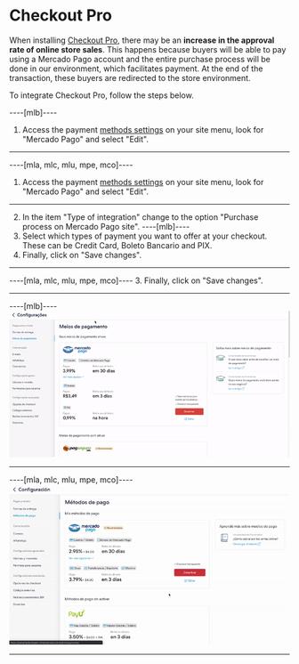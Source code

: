 # Checkout Pro
 
When installing [Checkout Pro](/developers/en/docs/checkout-pro/landing), there may be an **increase in the approval rate of online store sales**. This happens because buyers will be able to pay using a Mercado Pago account and the entire purchase process will be done in our environment, which facilitates payment. At the end of the transaction, these buyers are redirected to the store environment.
 
To integrate Checkout Pro, follow the steps below.

----[mlb]---- 
1. Access the payment [methods settings](https://lojavirtualnuvem.com.br/admin/payments/) on your site menu, look for "Mercado Pago" and select "Edit".

------------
----[mla, mlc, mlu, mpe, mco]----
1. Access the payment [methods settings](https://mitiendanube.com/admin/payments/) on your site menu, look for "Mercado Pago" and select "Edit".

------------
2. In the item "Type of integration" change to the option "Purchase process on Mercado Pago site".
----[mlb]---- 
3. Select which types of payment you want to offer at your checkout. These can be Credit Card, Boleto Bancario and PIX.
4. Finally, click on "Save changes".

------------
----[mla, mlc, mlu, mpe, mco]----
3. Finally, click on "Save changes". 

------------

----[mlb]----
![Payments Checkout Pro - Nuvem Shop](/images/nuvemshop/nuvemshop_checkout_redirect_3.gif)

------------
----[mla, mlc, mlu, mpe, mco]----
![Payments Checkout Pro - Nuvem Shop](/images/nuvemshop/mx_tiendanube_checkout_redirect.gif)

------------